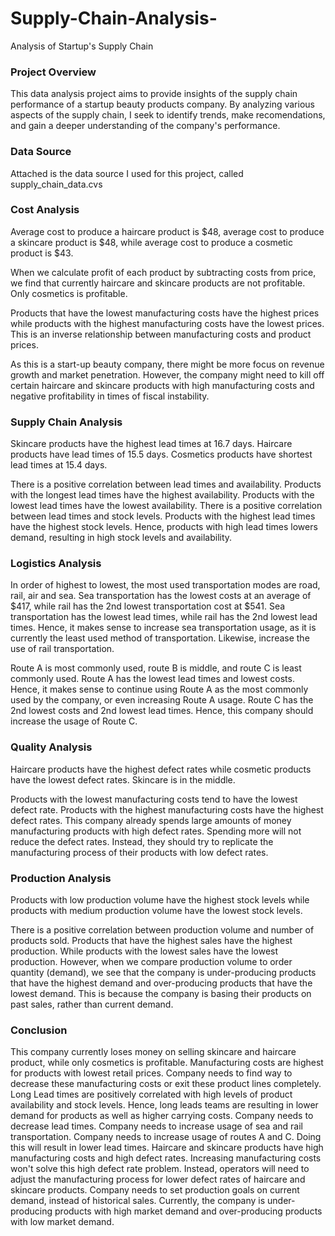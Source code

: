 # Supply-Chain-Analysis-
Analysis of Startup's Supply Chain

### Project Overview
This data analysis project aims to provide insights of the supply chain performance of a startup beauty products company. By analyzing various aspects of the supply chain, I seek to identify trends, make recomendations, and gain a deeper understanding of the company's performance.

### Data Source 
Attached is the data source I used for this project, called supply_chain_data.cvs


### Cost Analysis 

Average cost to produce a haircare product is $48, average cost to produce a skincare product is $48, while average cost to produce a cosmetic product is $43.
 
When we calculate profit of each product by subtracting costs from price, we find that currently haircare and skincare products are not profitable. Only cosmetics is profitable. 

Products that have the lowest manufacturing costs have the highest prices while products with the highest manufacturing costs have the lowest prices. This is an inverse relationship between manufacturing costs and product prices.

As this is a start-up beauty company, there might be more focus on revenue growth and market penetration. However, the company might need to kill off certain haircare and skincare products with high manufacturing costs and negative profitability in times of fiscal instability.

### Supply Chain Analysis 

Skincare products have the highest lead times at 16.7 days. Haircare products have lead times of 15.5 days. Cosmetics products have shortest lead times at 15.4 days. 

There is a positive correlation between lead times and availability. Products with the longest lead times have the highest availability. Products with the lowest lead times have the lowest availability. There is a positive correlation between lead times and stock levels. Products with the highest lead times have the highest stock levels. Hence, products with high lead times lowers demand, resulting in high stock levels and availability. 


### Logistics Analysis

In order of highest to lowest, the most used transportation modes are road, rail, air and sea.
Sea transportation has the lowest costs at an average of $417, while rail has the 2nd lowest transportation cost at $541.
Sea transportation has the lowest lead times, while rail has the 2nd lowest lead times. Hence, it makes sense to increase sea transportation usage, as it is currently the least used method of transportation. Likewise, increase the use of rail transportation.  

Route A is most commonly used, route B is middle, and route C is least commonly used. 
Route A has the lowest lead times and lowest costs. Hence, it makes sense to continue using Route A as the most commonly used by the company, or even increasing Route A usage. Route C has the 2nd lowest costs and 2nd lowest lead times. Hence, this company should increase the usage of Route C. 

### Quality Analysis 

Haircare products have the highest defect rates while cosmetic products have the lowest defect rates. Skincare is in the middle. 

Products with the lowest manufacturing costs tend to have the lowest defect rate. Products with the highest manufacturing costs have the highest defect rates. This company already spends large amounts of money manufacturing products with high defect rates. Spending more will not reduce the defect rates. Instead, they should try to replicate the manufacturing process of their products with low defect rates. 

### Production Analysis 

Products with low production volume have the highest stock levels while products with medium production volume have the lowest stock levels.

There is a positive correlation between production volume and number of products sold. Products that have the highest sales have the highest production. While products with the lowest sales have the lowest production.
However, when we compare production volume to order quantity (demand), we see that the company is under-producing products that have the highest demand and over-producing products that have the lowest demand. This is because the company is basing their products on past sales, rather than current demand. 

### Conclusion
This company currently loses money on selling skincare and haircare product, while only cosmetics is profitable.
Manufacturing costs are highest for products with lowest retail prices. Company needs to find way to decrease these manufacturing costs or exit these product lines completely. 
Long Lead times are positively correlated with high levels of product availability and stock levels. Hence, long leads teams are resulting in lower demand for products as well as higher carrying costs. Company needs to decrease lead times. 
Company needs to increase usage of sea and rail transportation. Company needs to increase usage of routes A and C. Doing this will result in lower lead times.
Haircare and skincare products have high manufacturing costs and high defect rates. Increasing manufacturing costs won't solve this high defect rate problem. Instead, operators will need to adjust the manufacturing process for lower defect rates of haircare and skincare products. 
Company needs to set production goals on current demand, instead of historical sales. Currently, the company is under-producing products with high market demand and over-producing products with low market demand.
